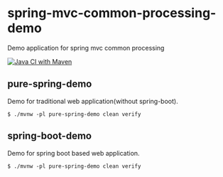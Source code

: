 # spring-mvc-common-processing-demo
Demo application for spring mvc common processing

[![Java CI with Maven](https://github.com/kazuki43zoo/spring-mvc-common-processing-demo/actions/workflows/maven.yml/badge.svg)](https://github.com/kazuki43zoo/spring-mvc-common-processing-demo/actions/workflows/maven.yml)

## pure-spring-demo

Demo for traditional web application(without spring-boot).

```
$ ./mvnw -pl pure-spring-demo clean verify
```

## spring-boot-demo

Demo for spring boot based web application.

```
$ ./mvnw -pl pure-spring-demo clean verify
```
